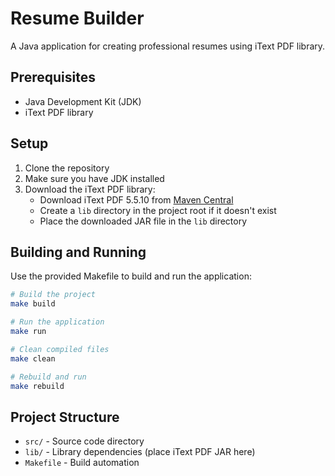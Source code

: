 # Resume Builder

A Java application for creating professional resumes using iText PDF library.

## Prerequisites

- Java Development Kit (JDK)
- iText PDF library

## Setup

1. Clone the repository
2. Make sure you have JDK installed
3. Download the iText PDF library:
   - Download iText PDF 5.5.10 from [Maven Central](https://repo1.maven.org/maven2/com/itextpdf/itextpdf/5.5.10/itextpdf-5.5.10.jar)
   - Create a `lib` directory in the project root if it doesn't exist
   - Place the downloaded JAR file in the `lib` directory

## Building and Running

Use the provided Makefile to build and run the application:

```bash
# Build the project
make build

# Run the application
make run

# Clean compiled files
make clean

# Rebuild and run
make rebuild
```

## Project Structure

- `src/` - Source code directory
- `lib/` - Library dependencies (place iText PDF JAR here)
- `Makefile` - Build automation 